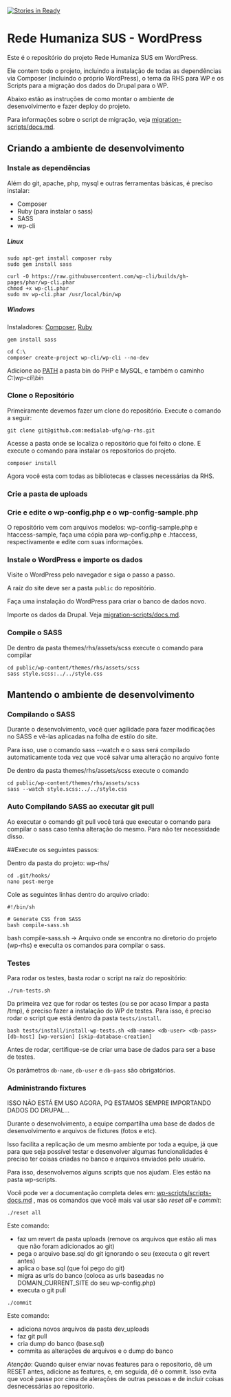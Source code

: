 [![Stories in Ready](https://badge.waffle.io/medialab-ufg/wp-rhs.png?label=ready&title=Ready)](https://waffle.io/medialab-ufg/wp-rhs)
# Rede Humaniza SUS - WordPress

Este é o repositório do projeto Rede Humaniza SUS em WordPress. 

Ele contem todo o projeto, incluindo a instalação de todas as dependências via Composer (incluindo o próprio WordPress), o tema da RHS para WP e os Scripts para a migração dos dados do Drupal para o WP.

Abaixo estão as instruções de como montar o ambiente de desenvolvimento e fazer deploy do projeto.

Para informações sobre o script de migração, veja [migration-scripts/docs.md](migration-scripts/docs.md).

## Criando a ambiente de desenvolvimento


### Instale as dependências

Além do git, apache, php, mysql e outras ferramentas básicas, é preciso instalar:

* Composer
* Ruby (para instalar o sass)
* SASS
* wp-cli

##### Linux

```
sudo apt-get install composer ruby
sudo gem install sass

curl -O https://raw.githubusercontent.com/wp-cli/builds/gh-pages/phar/wp-cli.phar
chmod +x wp-cli.phar
sudo mv wp-cli.phar /usr/local/bin/wp
```

##### Windows

Instaladores:
[Composer](https://getcomposer.org/Composer-Setup.exe), [Ruby](https://rubyinstaller.org/downloads/)

```
gem install sass

cd C:\
composer create-project wp-cli/wp-cli --no-dev
```

Adicione ao [PATH](https://www.java.com/pt_BR/download/help/path.xml) a pasta bin do PHP e MySQL, e também o caminho *C:\wp-cli\bin*

### Clone o Repositório

Primeiramente devemos fazer um clone do repositório. Execute o comando
a seguir:

```
git clone git@github.com:medialab-ufg/wp-rhs.git
```
Acesse a pasta onde se localiza o repositório que foi feito o clone. E
execute o comando para instalar os repositorios do projeto.

```
composer install
```

Agora você esta com todas as bibliotecas e classes necessárias da RHS.

### Crie a pasta de uploads


### Crie e edite o wp-config.php e o wp-config-sample.php

O repositório vem com arquivos modelos: wp-config-sample.php e htaccess-sample, faça uma cópia para wp-config.php e .htaccess, respectivamente e edite com suas informações.


### Instale o WordPress e importe os dados

Visite o WordPress pelo navegador e siga o passo a passo.

A raíz do site deve ser a pasta `public` do repositório.

Faça uma instalação do WordPress para criar o banco de dados novo.

Importe os dados da Drupal. Veja [migration-scripts/docs.md](migration-scripts/docs.md).


### Compile o SASS

De dentro da pasta themes/rhs/assets/scss execute o comando para compilar 


```
cd public/wp-content/themes/rhs/assets/scss
sass style.scss:../../style.css
```


## Mantendo o ambiente de desenvolvimento

### Compilando o SASS

Durante o desenvolvimento, você quer agilidade para fazer modificações no SASS e vê-las aplicadas na folha de estilo do site.

Para isso, use o comando sass --watch e o sass será compilado automaticamente toda vez que você salvar uma alteração no arquivo fonte

De dentro da pasta themes/rhs/assets/scss execute o comando

```
cd public/wp-content/themes/rhs/assets/scss
sass --watch style.scss:../../style.css
```

### Auto Compilando SASS ao executar git pull

Ao executar o comando git pull você terá que executar o comando para compilar o sass caso tenha alteração do mesmo. Para não ter necessidade disso.

##Execute os seguintes passos:

Dentro da pasta do projeto: wp-rhs/

```
cd .git/hooks/
nano post-merge
```

Cole as seguintes linhas dentro do arquivo criado:
```
#!/bin/sh
 
# Generate CSS from SASS
bash compile-sass.sh
```

bash compile-sass.sh -> Arquivo onde se encontra no diretorio do projeto (wp-rhs) e execulta os comandos para compilar o sass.


### Testes

Para rodar os testes, basta rodar o script na raíz do repositório:

```
./run-tests.sh
```

Da primeira vez que for rodar os testes (ou se por acaso limpar a pasta /tmp), é preciso fazer a instalação do WP de testes. Para isso, é preciso rodar o script que está dentro da pasta `tests/install`.

```
bash tests/install/install-wp-tests.sh <db-name> <db-user> <db-pass> [db-host] [wp-version] [skip-database-creation]
```

Antes de rodar, certifique-se de criar uma base de dados para ser a base de testes.

Os parâmetros `db-name`, `db-user` e `db-pass` são obrigatórios.

### Administrando fixtures

ISSO NÃO ESTÁ EM USO AGORA, PQ ESTAMOS SEMPRE IMPORTANDO DADOS DO DRUPAL...

Durante o desenvolvimento, a equipe compartilha uma base de dados de desenvolvimento e arquivos de fixtures (fotos e etc).

Isso facilita a replicação de um mesmo ambiente por toda a equipe, já que para que seja possível testar e desenvolver algumas funcionalidades é preciso ter coisas criadas no banco e arquivos enviados pelo usuário.

Para isso, desenvolvemos alguns scripts que nos ajudam. Eles estão na pasta wp-scripts.

Você pode ver a documentação completa deles em: [wp-scripts/scripts-docs.md](wp-scripts/scripts-docs.md) , mas os comandos que você mais vai usar são *reset all* e *commit*:

```
./reset all
```

Este comando:

* faz um revert da pasta uploads (remove os arquivos que estão ali mas que não foram adicionados ao git)
* pega o arquivo base.sql do git ignorando o seu (executa o git revert antes)
* aplica o base.sql (que foi pego do git)
* migra as urls do banco (coloca as urls baseadas no DOMAIN_CURRENT_SITE do seu wp-config.php)
* executa o git pull


```
./commit
```

Este comando:

* adiciona novos arquivos da pasta dev_uploads
* faz git pull
* cria dump do banco (base.sql)
* commita as alterações de arquivos e o dump do banco

*Atenção*: Quando quiser enviar novas features para o repositorio, dê um RESET antes, adicione as features, e, em seguida, dê o commit. Isso evita que você passe por cima de alerações de outras pessoas e de incluir coisas desnecessárias ao repositorio.


